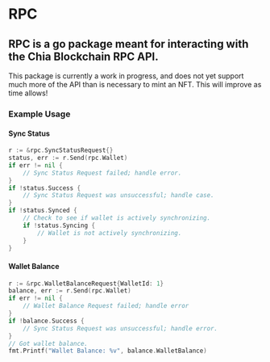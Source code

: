 # RPC

## RPC is a go package meant for interacting with the Chia Blockchain RPC API.

This package is currently a work in progress, and does not yet support much more of the API than is necessary to mint an NFT. This will improve as time allows!

### Example Usage

#### Sync Status
```go
r := &rpc.SyncStatusRequest{}
status, err := r.Send(rpc.Wallet)
if err != nil {
    // Sync Status Request failed; handle error.
}
if !status.Success {
    // Sync Status Request was unsuccessful; handle case.
}
if !status.Synced {
    // Check to see if wallet is actively synchronizing.
    if !status.Syncing {
        // Wallet is not actively synchronizing.
    }
}
```

#### Wallet Balance
```go
r := &rpc.WalletBalanceRequest{WalletId: 1}
balance, err := r.Send(rpc.Wallet)
if err != nil {
    // Wallet Balance Request failed; handle error
}
if !balance.Success {
    // Sync Status Request was unsuccessful; handle error.
}
// Got wallet balance.
fmt.Printf("Wallet Balance: %v", balance.WalletBalance)

```
